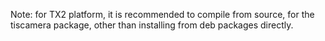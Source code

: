 Note: for TX2 platform, it is recommended to compile from source, for the tiscamera package, other than installing from deb packages directly.